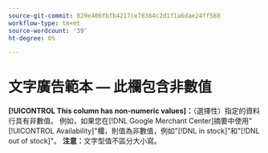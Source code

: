 ```yaml
---
source-git-commit: 029e406fbfb4217ce78364c2d1f1a6dae24ff588
workflow-type: tm+mt
source-wordcount: '39'
ht-degree: 0%

---
```

# 文字廣告範本 — 此欄包含非數值

**[!UICONTROL This column has non-numeric values]：**（選擇性）指定的資料行具有非數值。 例如，如果您在[!DNL Google Merchant Center]摘要中使用&quot;[!UICONTROL Availability]&quot;欄，則值為非數值，例如&quot;[!DNL in stock]&quot;和&quot;[!DNL out of stock]&quot;。 **注意：**&#x200B;文字型值不區分大小寫。
